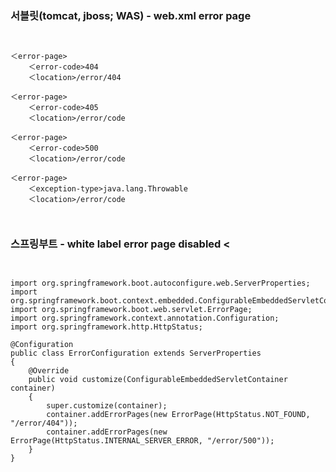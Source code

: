 ### 서블릿(tomcat, jboss; WAS) - web.xml error page

<pre><code>

＜error-page>
	＜error-code>404</error-code>
	＜location>/error/404</location>
</error-page>
＜error-page>
	＜error-code>405</error-code>
	＜location>/error/code</location>
</error-page>
＜error-page>
	＜error-code>500</error-code>
	＜location>/error/code</location>
</error-page>
＜error-page>
	＜exception-type>java.lang.Throwable</exception-type>
	＜location>/error/code</location>
</error-page>

</code></pre>

### 스프링부트 - white label error page disabled &lt;

<pre><code>

import org.springframework.boot.autoconfigure.web.ServerProperties;
import org.springframework.boot.context.embedded.ConfigurableEmbeddedServletContainer;
import org.springframework.boot.web.servlet.ErrorPage;
import org.springframework.context.annotation.Configuration;
import org.springframework.http.HttpStatus;
 
@Configuration
public class ErrorConfiguration extends ServerProperties
{
	@Override
	public void customize(ConfigurableEmbeddedServletContainer container)
	{
		super.customize(container);
		container.addErrorPages(new ErrorPage(HttpStatus.NOT_FOUND, "/error/404"));
		container.addErrorPages(new ErrorPage(HttpStatus.INTERNAL_SERVER_ERROR, "/error/500"));
	}
}
</code></pre>

